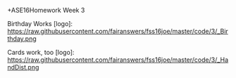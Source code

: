+ASE16Homework Week 3

Birthday Works
[logo]:  https://raw.githubusercontent.com/fairanswers/fss16joe/master/code/3/_Birthday.png

Cards work, too
[logo]:  https://raw.githubusercontent.com/fairanswers/fss16joe/master/code/3/_HandDist.png


